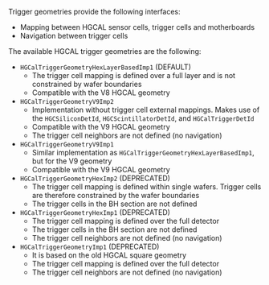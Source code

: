 Trigger geometries provide the following interfaces:
* Mapping between HGCAL sensor cells, trigger cells and motherboards
* Navigation between trigger cells

The available HGCAL trigger geometries are the following:
* `HGCalTriggerGeometryHexLayerBasedImp1` (DEFAULT)
  - The trigger cell mapping is defined over a full layer and is not constrained by wafer boundaries
  - Compatible with the V8 HGCAL geometry
* `HGCalTriggerGeometryV9Imp2`
  - Implementation without trigger cell external mappings. Makes use of the `HGCSiliconDetId`, `HGCScintillatorDetId`, and `HGCalTriggerDetId`
  - Compatible with the V9 HGCAL geometry
  - The trigger cell neighbors are not defined (no navigation)
* `HGCalTriggerGeometryV9Imp1`
  - Similar implementation as `HGCalTriggerGeometryHexLayerBasedImp1`, but for the V9 geometry
  - Compatible with the V9 HGCAL geometry
* `HGCalTriggerGeometryHexImp2` (DEPRECATED)
  - The trigger cell mapping is defined within single wafers. Trigger cells are therefore constrained by the wafer boundaries
  - The trigger cells in the BH section are not defined
* `HGCalTriggerGeometryHexImp1` (DEPRECATED)
  - The trigger cell mapping is defined over the full detector
  - The trigger cells in the BH section are not defined
  - The trigger cell neighbors are not defined (no navigation)
* `HGCalTriggerGeometryImp1` (DEPRECATED)
  - It is based on the old HGCAL square geometry
  - The trigger cell mapping is defined over the full detector
  - The trigger cell neighbors are not defined (no navigation)

